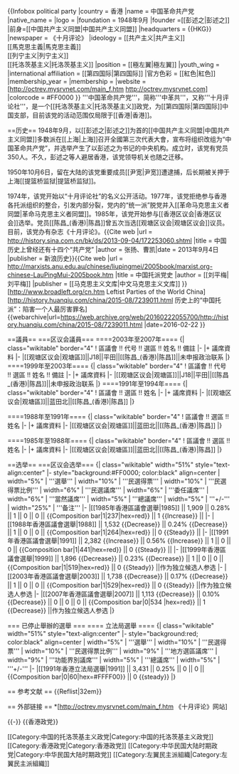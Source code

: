 {{Infobox political party
|country = 香港
|name = 中国革命共产党
|native_name = 
|logo = 
|foundation = 1948年9月
|founder =[[彭述之|彭述之]]
|前身=[[中国共产主义同盟|中国共产主义同盟]]
|headquarters = {{HKG}}
|newspaper = 《十月评论》
|ideology = [[共产主义|共产主义]]<br />[[馬克思主義|馬克思主義]]<br>[[列宁主义|列宁主义]]<br />[[托洛茨基主义|托洛茨基主义]]
|position = [[極左翼|極左翼]]
|youth_wing =
|international affiliation = [[第四国际|第四国际]]
|官方色彩 = [[紅色|紅色]]
|membership_year =
|membership =
|website = [http://octrev.mysrvnet.com/main_f.htm http://octrev.mysrvnet.com]
|colorcode = #FF0000
}}
'''中国革命共产党'''，简称'''中革共'''，又称'''十月评论社'''，是一个[[托洛茨基主义|托洛茨基主义]]政党，为[[第四国际|第四国际]]中国支部，目前该党的活动范围仅局限于[[香港|香港]]。

==历史==
1948年9月，以[[彭述之|彭述之]]为首的[[中国共产主义同盟|中国共产主义同盟]]多数派在[[上海|上海]]召开全國第三次代表大會，宣布将组织改组为“中国革命共产党”，并选举产生了以彭述之为书记的中央机构。成立时，该党有党员350人。不久，彭述之等人避居香港，该党领导机关也随之迁移。

1950年10月6日，留在大陆的该党重要成员[[尹宽|尹宽]]遭逮捕，后长期被关押于上海[[提篮桥监狱|提篮桥监狱]]。

1974年，该党开始以“十月评论社”的名义公开活动。1977年，该党拒绝参与香港各托派组织的整合，引发内部分裂，党内的“统一派”脱党并入[[革命马克思主义者同盟|革命马克思主义者同盟]]。1985年，该党开始参与[[香港区议会|香港区议会]]选举。党员[[陈昌_(香港)|陈昌]]曾五次当选[[观塘区议会|观塘区议会]]议员。目前，该党办有杂志《十月评论》。<ref>{{Cite web |url = http://history.sina.com.cn/bk/ds/2013-09-04/172253060.shtml |title = 中国历史上曾经还有十四个“共产党” |author = 张扬、曹凯|date = 2013年9月4日 |publisher = 新浪历史}}</ref><ref>{{Cite web |url = http://marxists.anu.edu.au/chinese/liupingmei/2005book/marxist.org-chinese-LauPingMui-2005book.htm |title = 中国托派党史 |author = [[刘平梅|刘平梅]] |publisher = [[马克思主义文库|中文马克思主义文库]] }}</ref><ref>[http://www.broadleft.org/cn.htm Leftist Parties of the World China]</ref><ref>[http://history.huanqiu.com/china/2015-08/7239011.html 历史上的“中国托派”：陷害一个人最厉害罪名] {{webarchive|url=https://web.archive.org/web/20160222055700/http://history.huanqiu.com/china/2015-08/7239011.html |date=2016-02-22 }}</ref>

==議員==
===区议会議員===
====2003年至2007年====
{| class="wikitable" border="4"
! 區議會 !! 代号 !! 選區 !! 姓名 !! 備註
|-
|+ 議席資料
|-
|[[观塘区议会|观塘區]]||J18||平田||[[陈昌_(香港)|陈昌]]||未申报政治联系
|}
====1999年至2003年====
{| class="wikitable" border="4"
! 區議會 !! 代号 !! 選區 !! 姓名 !! 備註
|-
|+ 議席資料
|-
|[[观塘区议会|观塘區]]||J18||平田||[[陈昌_(香港)|陈昌]]||未申报政治联系
|}
====1991年至1994年====
{| class="wikitable" border="4"
! 區議會 !! 選區 !! 姓名 
|-
|+ 議席資料
|-
|[[观塘区议会|观塘區]]||蓝田北||[[陈昌_(香港)|陈昌]]
|}

====1988年至1991年====
{| class="wikitable" border="4"
! 區議會 !! 選區 !! 姓名 
|-
|+ 議席資料
|-
|[[观塘区议会|观塘區]]||蓝田北||[[陈昌_(香港)|陈昌]]
|}

====1985年至1988年====
{| class="wikitable" border="4"
! 區議會 !! 選區 !! 姓名 
|-
|+ 議席資料
|-
|[[观塘区议会|观塘區]]||蓝田北||[[陈昌_(香港)|陈昌]]
|}

==选举==
===区议会选举===
{| class="wikitable" width="51%" style="text-align:center"
|- style="background:#FF0000; color:black" align=center
| width="5%" | '''選舉''' 
| width="10%" | '''民選得票'''
| width="10%" | '''民選得票比例'''
| width="6%" |  '''民選議席'''
| width="6%" |  '''委任議席'''
| width="6%" |  '''當然議席'''
| width="5%" |  '''總議席'''
| width="5%" |  '''+/-'''
| width="25%" |  '''备注'''
|-
|[[1985年香港區議會選舉|1985]] || 1,909 || 0.28% || 1 || 0 || 0 || {{Composition bar|1|237|hex=red}} || 1 {{Increase}} ||
|-
|[[1988年香港區議會選舉|1988]] || 1,532 {{Decrease}} || 0.24% {{Decrease}} || 1 || 0 || 0 || {{Composition bar|1|264|hex=red}} || 0 {{Steady}} ||
|-
|[[1991年香港區議會選舉|1991]] || 2,382 {{Increase}} || 0.56% {{Increase}} || 1 || 0 || 0 || {{Composition bar|1|441|hex=red}} || 0 {{Steady}} ||
|-
|[[1999年香港區議會選舉|1999]] || 1,896 {{Decrease}} || 0.23% {{Decrease}} || 1 || 0 || 0 || {{Composition bar|1|519|hex=red}} || 0 {{Steady}} ||作为独立候选人参选
|-
|[[2003年香港區議會選舉|2003]] || 1,738 {{Decrease}} || 0.17% {{Decrease}} || 1 || 0 || 0 || {{Composition bar|1|529|hex=red}} || 0 {{Steady}} ||作为独立候选人参选
|-
|[[2007年香港區議會選舉|2007]] || 1,113 {{Decrease}} || 0.10% {{Decrease}} || 0 || 0 || 0 || {{Composition bar|0|534 |hex=red}} || 1 {{Decrease}} ||作为独立候选人参选
|}

=== 已停止舉辦的選舉 ===
==== 立法局選舉 ====
{| class="wikitable" width="51%" style="text-align:center"
|- style="background:red; color:black" align=center
| width="5%" | '''選舉''' 
| width="10%" | '''民選得票'''
| width="10%" | '''民選得票比例'''
| width="9%" |  '''地方選區議席'''
| width="9%" |  '''功能界別議席'''
| width="5%" |  '''總議席'''
| width="5%" |  '''+/-'''
|-
|[[1991年香港立法局選舉|1991]] || 3,431 || 0.25% || 0 || 0 || {{Composition bar|0|60|hex=#FFFF00}} || 0 {{steady}}
|}

== 参考文献 ==
{{Reflist|32em}}

== 外部链接 ==
*[http://octrev.mysrvnet.com/main_f.htm 《十月评论》网站]

{{-}}
{{香港政党}}

[[Category:中国的托洛茨基主义政党|Category:中国的托洛茨基主义政党]]
[[Category:香港政党|Category:香港政党]]
[[Category:中华民国大陆时期政党|Category:中华民国大陆时期政党]]
[[Category:左翼民主派組織|Category:左翼民主派組織]]